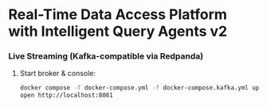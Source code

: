# Real-Time Data Access Platform with Intelligent Query Agents v2










### Live Streaming (Kafka-compatible via Redpanda)

1. Start broker & console:
   ```bash
   docker compose -f docker-compose.yml -f docker-compose.kafka.yml up -d redpanda redpanda-console
   open http://localhost:8081

